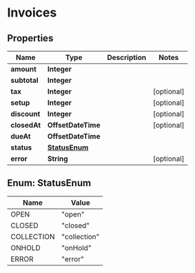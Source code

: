 

# Invoices


## Properties

| Name | Type | Description | Notes |
|------------ | ------------- | ------------- | -------------|
|**amount** | **Integer** |  |  |
|**subtotal** | **Integer** |  |  |
|**tax** | **Integer** |  |  [optional] |
|**setup** | **Integer** |  |  [optional] |
|**discount** | **Integer** |  |  [optional] |
|**closedAt** | **OffsetDateTime** |  |  [optional] |
|**dueAt** | **OffsetDateTime** |  |  |
|**status** | [**StatusEnum**](#StatusEnum) |  |  |
|**error** | **String** |  |  [optional] |



## Enum: StatusEnum

| Name | Value |
|---- | -----|
| OPEN | &quot;open&quot; |
| CLOSED | &quot;closed&quot; |
| COLLECTION | &quot;collection&quot; |
| ONHOLD | &quot;onHold&quot; |
| ERROR | &quot;error&quot; |



